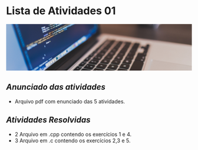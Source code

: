 # Lista de Atividades 01 

<img src="https://github.com/ScenioMathias/APL-2/blob/main/ALP.png?raw=true" alt="smashupy" width="700"/>

## _Anunciado das atividades_ 
* Arquivo pdf com enunciado das 5 atividades.
## _Atividades Resolvidas_
* 2 Arquivo em .cpp contendo os exercícios 1 e 4.
* 3 Arquivo em .c contendo os exercícios 2,3 e 5.

